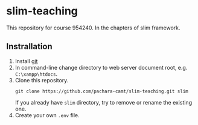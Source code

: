 # slim-teaching

This repository for course 954240.
In the chapters of slim framework.

## Instrallation

1.  Install [git](https://git-scm.com/)
2.  In command-line change directory to web server document root, e.g. `C:\xampp\htdocs`.
3.  Clone this repository.
    ```
    git clone https://github.com/pachara-camt/slim-teaching.git slim
    ```
    If you already have `slim` directory, try to remove or rename the existing one.
4.  Create your own `.env` file.

